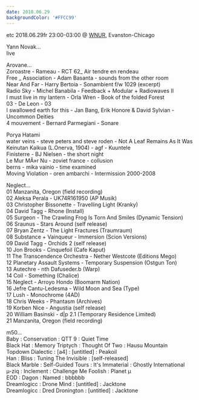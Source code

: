 ```yaml
---
date: 2018.06.29
backgroundColor: '#FFCC99'
---
```


etc 2018.06.29fr 23:00-03:00 @ [WNUR](http://www.wnur.org/), Evanston-Chicago  

Yann Novak...  
live  

Arovane...  
Zoroastre - Rameau - RCT 62\_ Air tendre en rendeau  
Free \_ Association - Adam Basanta - sounds from the other room  
Near And Far - Harry Bertoia - Sonambient f/w 1029 (excerpt)  
Radio Sky - Michel Banabila - Feedback + Modular + Radiowaves II  
I must live in my lantern - Orla Wren - Book of the folded Forest  
03 - De Leon - 03  
I swallowed earth for this - Jan Bang, Erik Honore & David Sylvian - Uncommon Deities  
4 mouvement - Bernard Parmegiani - Sonare

Porya Hatami  
water veins - steve peters and steve roden - Not A Leaf Remains As It Was  
Keinutan Kaikua (L.Onerva, 1904) - agf - Kuuntele  
Finisterre - BJ Nielsen - the short night  
Le Mur MÃ»r Nu - zoviet france - collusion  
berns - mika vainio - time examined  
Moving Violation - oren ambarchi - Intermission 2000-2008  

Neglect...  
01 Manzanita, Oregon (field recording)  
02 Aleksa Perala - UK74R161950 (AP Musik)  
03 Christopher Bissonette - Travelling Light (Kranky)  
04 David Tagg - Rhone (Install)  
05 Surgeon - The Crawling Frog Is Torn And Smiles (Dynamic Tension)  
06 Sraunus - Stars Around (self release)  
07 Bryan Zentz - The Light Fractures (Traumraum)  
08 Substance + Vainqueur - Immersion (Scion Versions)  
09 David Tagg - Orchids 2 (self release)  
10 Jon Brooks - Cinquefoil (Cafe Kaput)  
11 The Transcendence Orchestra - Nether Westcote (Editions Mego)  
12 Planetary Assault Systems - Temporary Suspension (Ostgun Ton)  
13 Autechre - nth Dafuseder.b (Warp)  
14 Coil - Something (Chalice)  
15 Neglect - Arroyo Hondo (Boomarm Nation)  
16 Jefre Cantu-Ledesma - Wild Moon and Sea (Type)  
17 Lush - Monochrome (4AD)  
18 Chris Weeks - Phantasm (Archives)  
19 Korben Nice - Angustia (self release)  
20 William Basinski - d|p 2.1 (Temporary Residence Limited)  
21 Manzanita, Oregon (field recording)  

m50...  
Baby : Conservation : QTT 9 : Quiet Time  
Black Hat : Memory Triptych : Thought Of Two : Hausu Mountain  
Topdown Dialectic : \[a4\] : \[untitled\] : Peakoil  
Han : Bliss : Tuning The Invisible : \[self-released\]  
Black Marble : Self-Guided Tours : It's Immaterial : Ghostly International  
µ-ziq : Inclement : Challenge Me Foolish : Planet µ  
EOD : Dagon : Named : bbbbbb  
Dreamlogicc : Drone Mind : \[untitled\] : Jacktone  
Dreamlogicc : Dred Dronington : \[untitled\] : Jacktone